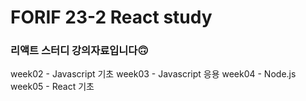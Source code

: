 # FORIF 23-2 React study

### 리액트 스터디 강의자료입니다🙃

week02 - Javascript 기초
week03 - Javascript 응용
week04 - Node.js
week05 - React 기초
